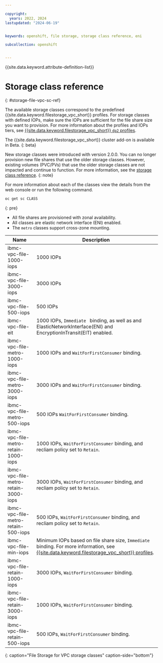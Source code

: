 ```yaml
---

copyright: 
  years: 2022, 2024
lastupdated: "2024-06-19"


keywords: openshift, file storage, storage class reference, eni

subcollection: openshift


---
```


{{site.data.keyword.attribute-definition-list}}


# Storage class reference
{: #storage-file-vpc-sc-ref}

The available storage classes correspond to the predefined {{site.data.keyword.filestorage_vpc_short}} profiles. For storage classes with defined IOPs, make sure the IOPs are sufficient for the file share size you want to provision. For more information about the profiles and IOPs tiers, see [{{site.data.keyword.filestorage_vpc_short}} `dp2` profiles](/docs/vpc?topic=vpc-file-storage-profiles&interface=ui#dp2-profile).

The {{site.data.keyword.filestorage_vpc_short}} cluster add-on is available in Beta. 
{: beta}

New storage classes were introduced with version 2.0.0. You can no longer provision new file shares that use the older storage classes. However, existing volumes (PVC/PVs) that use the older storage classes are not impacted and continue to function. For more information, see the [storage class reference](/docs/openshift?topic=openshift-storage-file-vpc-sc-ref).
{: note}

For more information about each of the classes view the details from the web console or run the following command.

```sh
oc get sc CLASS
```
{: pre}

- All file shares are provisioned with zonal availability.
- All classes are elastic network interface (ENI) enabled.
- The `metro` classes support cross-zone mounting.



| Name | Description |
| --- | --- |
| ibmc-vpc-file-1000-iops | 1000 IOPs |
| ibmc-vpc-file-3000-iops | 3000 IOPs|
| ibmc-vpc-file-500-iops | 500 IOPs |
| ibmc-vpc-file-eit | 1000 IOPs, `Immediate ` binding, as well as and ElasticNetworkInterface(ENI) and EncryptionInTransit(EIT) enabled. |
| ibmc-vpc-file-metro-1000-iops | 1000 IOPs and `WaitForFirstConsumer` binding. |
| ibmc-vpc-file-metro-3000-iops | 3000 IOPs and `WaitForFirstConsumer` binding. |
| ibmc-vpc-file-metro-500-iops | 500 IOPs `WaitForFirstConsumer` binding. |
| ibmc-vpc-file-metro-retain-1000-iops | 1000 IOPs, `WaitForFirstConsumer` binding, and recliam policy set to `Retain`. |
| ibmc-vpc-file-metro-retain-3000-iops | 3000 IOPs, `WaitForFirstConsumer` binding, and recliam policy set to `Retain`. |
| ibmc-vpc-file-metro-retain-500-iops | 500 IOPs, `WaitForFirstConsumer` binding, and recliam policy set to `Retain`. |
| ibmc-vpc-file-min-iops | Minimum IOPs based on file share size, `Immediate` binding. For more information, see [{{site.data.keyword.filestorage_vpc_short}} profiles](/docs/vpc?topic=vpc-file-storage-profiles&interface=ui#dp2-profile). |
| ibmc-vpc-file-retain-1000-iops | 3000 IOPs, `WaitForFirstConsumer` binding. |
| ibmc-vpc-file-retain-3000-iops | 1000 IOPs, `WaitForFirstConsumer` binding. |
| ibmc-vpc-file-retain-500-iops | 500 IOPs, `WaitForFirstConsumer` binding. |
{: caption="File Storage for VPC storage classes" caption-side="bottom"}


